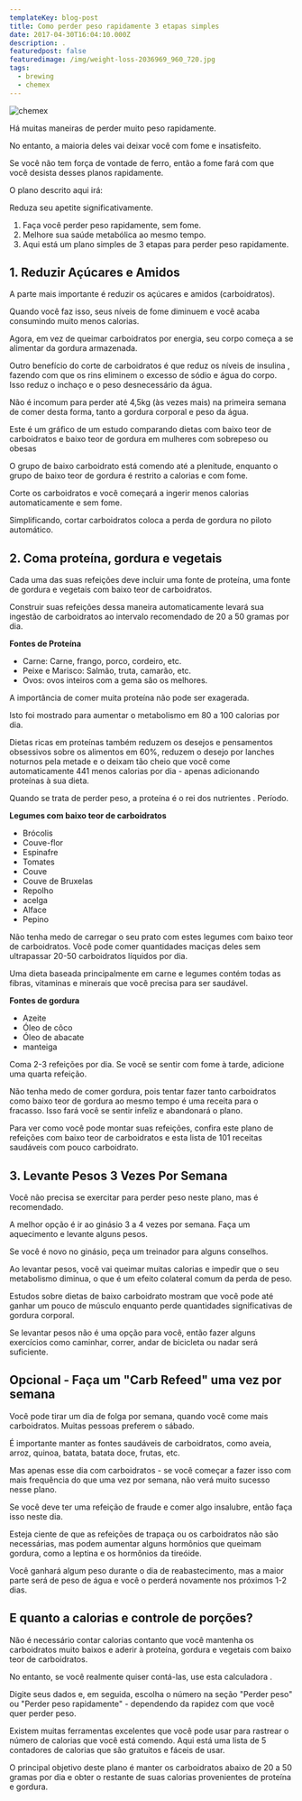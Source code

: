 ```yaml
---
templateKey: blog-post
title: Como perder peso rapidamente 3 etapas simples
date: 2017-04-30T16:04:10.000Z
description: .
featuredpost: false
featuredimage: /img/weight-loss-2036969_960_720.jpg
tags:
  - brewing
  - chemex
---
```

![chemex](/img/weight-loss-2036969_960_720.jpg)

Há muitas maneiras de perder muito peso rapidamente.

No entanto, a maioria deles vai deixar você com fome e insatisfeito.

Se você não tem força de vontade de ferro, então a fome fará com que você desista desses planos rapidamente.

O plano descrito aqui irá:

Reduza seu apetite significativamente.

1. Faça você perder peso rapidamente, sem fome.
2. Melhore sua saúde metabólica ao mesmo tempo.
3. Aqui está um plano simples de 3 etapas para perder peso rapidamente.



## 1. Reduzir Açúcares e Amidos

A parte mais importante é reduzir os açúcares e amidos (carboidratos).

Quando você faz isso, seus níveis de fome diminuem e você acaba consumindo muito menos calorias.

Agora, em vez de queimar carboidratos por energia, seu corpo começa a se alimentar da gordura armazenada.

Outro benefício do corte de carboidratos é que reduz os níveis de insulina , fazendo com que os rins eliminem o excesso de sódio e água do corpo. Isso reduz o inchaço e o peso desnecessário da água.

Não é incomum para perder até 4,5kg (às vezes mais) na primeira semana de comer desta forma, tanto a gordura corporal e peso da água.

Este é um gráfico de um estudo comparando dietas com baixo teor de carboidratos e baixo teor de gordura em mulheres com sobrepeso ou obesas

O grupo de baixo carboidrato está comendo até a plenitude, enquanto o grupo de baixo teor de gordura é restrito a calorias e com fome.

Corte os carboidratos e você começará a ingerir menos calorias automaticamente e sem fome.

Simplificando, cortar carboidratos coloca a perda de gordura no piloto automático.



## 2. Coma proteína, gordura e vegetais

Cada uma das suas refeições deve incluir uma fonte de proteína, uma fonte de gordura e vegetais com baixo teor de carboidratos.

Construir suas refeições dessa maneira automaticamente levará sua ingestão de carboidratos ao intervalo recomendado de 20 a 50 gramas por dia.

**Fontes de Proteína**

* Carne: Carne, frango, porco, cordeiro, etc.
* Peixe e Marisco: Salmão, truta, camarão, etc.
* Ovos: ovos inteiros com a gema são os melhores.

A importância de comer muita proteína não pode ser exagerada.

Isto foi mostrado para aumentar o metabolismo em 80 a 100 calorias por dia.

Dietas ricas em proteínas também reduzem os desejos e pensamentos obsessivos sobre os alimentos em 60%, reduzem o desejo por lanches noturnos pela metade e o deixam tão cheio que você come automaticamente 441 menos calorias por dia - apenas adicionando proteínas à sua dieta.

Quando se trata de perder peso, a proteína é o rei dos nutrientes . Período.

**Legumes com baixo teor de carboidratos**

* Brócolis
* Couve-flor
* Espinafre
* Tomates
* Couve
* Couve de Bruxelas
* Repolho
* acelga
* Alface
* Pepino

Não tenha medo de carregar o seu prato com estes legumes com baixo teor de carboidratos. Você pode comer quantidades maciças deles sem ultrapassar 20-50 carboidratos líquidos por dia.

Uma dieta baseada principalmente em carne e legumes contém todas as fibras, vitaminas e minerais que você precisa para ser saudável.

**Fontes de gordura**

* Azeite
* Óleo de côco
* Óleo de abacate
* manteiga

Coma 2-3 refeições por dia. Se você se sentir com fome à tarde, adicione uma quarta refeição.

Não tenha medo de comer gordura, pois tentar fazer tanto carboidratos como baixo teor de gordura ao mesmo tempo é uma receita para o fracasso. Isso fará você se sentir infeliz e abandonará o plano.

Para ver como você pode montar suas refeições, confira este plano de refeições com baixo teor de carboidratos e esta lista de 101 receitas saudáveis ​​com pouco carboidrato.



## 3. Levante Pesos 3 Vezes Por Semana

Você não precisa se exercitar para perder peso neste plano, mas é recomendado.

A melhor opção é ir ao ginásio 3 a 4 vezes por semana. Faça um aquecimento e levante alguns pesos.

Se você é novo no ginásio, peça um treinador para alguns conselhos.

Ao levantar pesos, você vai queimar muitas calorias e impedir que o seu metabolismo diminua, o que é um efeito colateral comum da perda de peso.

Estudos sobre dietas de baixo carboidrato mostram que você pode até ganhar um pouco de músculo enquanto perde quantidades significativas de gordura corporal.

Se levantar pesos não é uma opção para você, então fazer alguns exercícios como caminhar, correr, andar de bicicleta ou nadar será suficiente.



## Opcional - Faça um "Carb Refeed" uma vez por semana

Você pode tirar um dia de folga por semana, quando você come mais carboidratos. Muitas pessoas preferem o sábado.

É importante manter as fontes saudáveis ​​de carboidratos, como aveia, arroz, quinoa, batata, batata doce, frutas, etc.

Mas apenas esse dia com carboidratos - se você começar a fazer isso com mais frequência do que uma vez por semana, não verá muito sucesso nesse plano.

Se você deve ter uma refeição de fraude e comer algo insalubre, então faça isso neste dia.

Esteja ciente de que as refeições de trapaça ou os carboidratos não são necessárias, mas podem aumentar alguns hormônios que queimam gordura, como a leptina e os hormônios da tireóide.

Você ganhará algum peso durante o dia de reabastecimento, mas a maior parte será de peso de água e você o perderá novamente nos próximos 1-2 dias.



## E quanto a calorias e controle de porções?

Não é necessário contar calorias contanto que você mantenha os carboidratos muito baixos e aderir à proteína, gordura e vegetais com baixo teor de carboidratos.

No entanto, se você realmente quiser contá-las, use esta calculadora .

Digite seus dados e, em seguida, escolha o número na seção "Perder peso" ou "Perder peso rapidamente" - dependendo da rapidez com que você quer perder peso.

Existem muitas ferramentas excelentes que você pode usar para rastrear o número de calorias que você está comendo. Aqui está uma lista de 5 contadores de calorias que são gratuitos e fáceis de usar.

O principal objetivo deste plano é manter os carboidratos abaixo de 20 a 50 gramas por dia e obter o restante de suas calorias provenientes de proteína e gordura.
